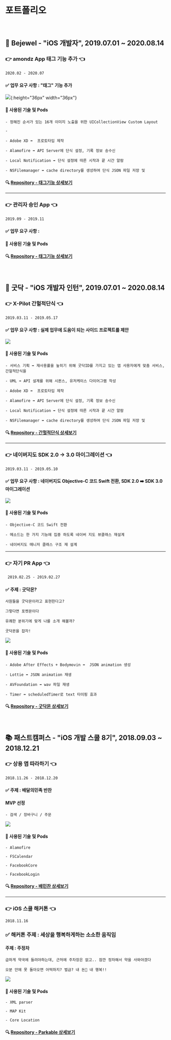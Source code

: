 # 포트폴리오
　
 　
  　
## 🏢 Bejewel - "iOS 개발자", 2019.07.01 ~ 2020.08.14

### 👉 amondz App 태그 기능 추가 👈

`2020.02 - 2020.07`
　
 　
#### ✅ 업무 요구 사항 : "태그" 기능 추가

![](/etc/tags.gif){:height="36px" width="36px"}

#### 📲 사용된 기술 및 Pods

    - 정해진 순서가 있는 16개 이미지 노출을 위한 UICollectionView Custom Layout
    
    - 
    
    - Adobe XD ➡️  프로토타입 제작
    
    - Alamofire ➡️ API Server에 단식 설정, 기록 정보 송수신
    
    - Local Notification ➡️ 단식 설정에 따른 시작과 끝 시간 알람
    
    - NSFilemanager ➡️ cache directory를 생성하여 단식 JSON 파일 저장 및 

#### 🔍 [Repository - 태그기능 상세보기](깃헙주소)

------

### 👉 관리자 승인 App 👈

`2019.09 - 2019.11`
　
 　
#### ✅ 업무 요구 사항 :

#### 📲 사용된 기술 및 Pods

#### 🔍 [Repository - 태그기능 상세보기]()
　
 　
  　
 　
## 🏢 굿닥  - "iOS 개발자 인턴", 2019.07.01 ~ 2020.08.14

### 👉 X-Pilot 간헐적단식 👈

`2019.03.11 - 2019.05.17`
　
 　
#### ✅ 업무 요구 사항 : 실제 업무에 도움이 되는 사이드 프로젝트를 제안

![](/etc/Portfolio_fasting.gif)

#### 📲 사용된 기술 및 Pods

    - 서비스 기획 ➡️ 재사용률을 높히기 위해 굿닥ID를 가지고 있는 앱 사용자에게 맞춤 서비스, 간헐적단식을 
    
    - UML ➡️ API 설계를 위해 시퀸스, 유저케이스 다이어그램 작성
    
    - Adobe XD ➡️  프로토타입 제작
    
    - Alamofire ➡️ API Server에 단식 설정, 기록 정보 송수신
    
    - Local Notification ➡️ 단식 설정에 따른 시작과 끝 시간 알람
    
    - NSFilemanager ➡️ cache directory를 생성하여 단식 JSON 파일 저장 및 

#### 🔍 [Repository - 간헐적단식 상세보기](https://github.com/qbbang/fasting)

------



### 👉 네이버지도 SDK 2.0 -> 3.0 마이그레이션 👈

`2019.03.11 - 2019.05.10`
　
 　
#### ✅ 업무 요구 사항 : 네이버지도 Objective-C 코드 Swift 전환, SDK 2.0 ➡️ SDK 3.0 마이그레이션

![](/etc/Portfolio_naver.gif)

#### 📲 사용된 기술 및 Pods

    - Objective-C 코드 Swift 전환
    
    - 메소드는 한 가지 기능에 집중 하도록 네이버 지도 뷰클래스 재설계
    
    - 네이버지도 매니저 클래스 구조 재 설계

------

### 👉 자기 PR App  👈

` 2019.02.25 - 2019.02.27`
　
 　
#### ✅ 주제 : 굿닥몬?

```
사원들을 굿닥몬이라고 표현한다고?

그렇다면 포켓몬이다

유쾌한 분위기에 맞게 나를 소개 해볼까? 

굿닥몬을 잡자!
```

![](/etc/Portfolio_Goodocmon.gif)

#### 📲 사용된 기술 및 Pods

    - Adobe After Effects + Bodymovin ➡️  JSON animation 생성
    
    - Lottie ➡️ JSON animation 재생
    
    - AVFoundation ➡️ wav 파일 재생
    
    - Timer ➡️ scheduledTimer로 text 타이핑 효과

#### 🔍 [Repository - 굿닥몬 상세보기](https://github.com/qbbang/goodocmon)
　
 　
  　
 　
## 📚 패스트캠퍼스 - "iOS 개발 스쿨 8기", 2018.09.03 ~ 2018.12.21

### 👉 상용 앱 따라하기 👈

`2018.11.26 - 2018.12.20`
　
 　
#### ✅ 주제 : 배달의민족 반찬 

#### MVP 선정

    - 검색 / 장바구니 / 주문

![](/etc/Portfolio_bae.gif)

#### 📲 사용된 기술 및 Pods

    - Alamofire
    
    - FSCalendar
    
    - FacebookCore
    
    - FacebookLogin

#### 🔍 [Repository - 배민찬 상세보기](https://github.com/ElegantSiblings/iOS)

---

### 👉 iOS 스쿨 해커톤 👈

`2018.11.16`

### ✅  해커톤 주제 : 세상을 행복하게하는 소소한 움직임

#### 주제 : 주정차 

```
급하게 약국에 들려야하는데, 근처에 주차장은 없고.. 잠깐 정차해서 약을 사와야겠다

오분 안에 못 돌아오면 어떡하지? 벌금? 내 돈💸 내 행복!!
```

![](/etc/Portfolio_Parkable.gif)

#### 📲 사용된 기술 및 Pods

    - XML parser
    
    - MAP Kit
    
    - Core Location

#### 🔍 [Repository - Parkable 상세보기](https://github.com/LeeKimTeam/hackathon)
